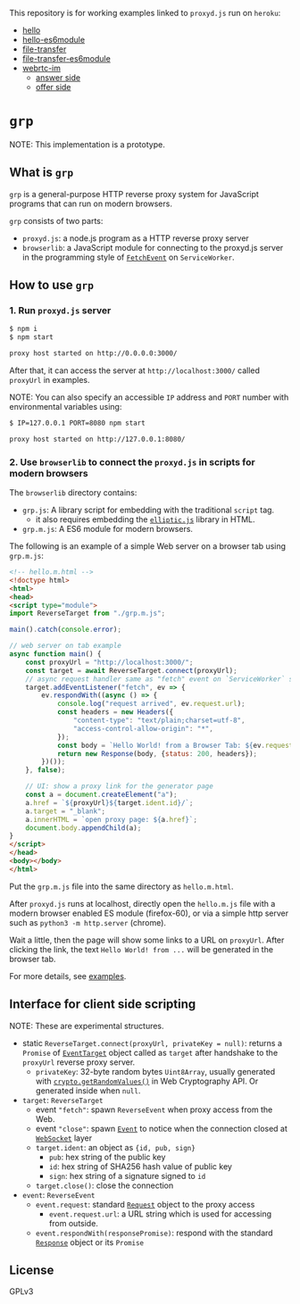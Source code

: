 This repository is for working examples linked to `proxyd.js` run on `heroku`:

- [hello](https://raw.githack.com/bunsanweb/grp-demo/master/examples/hello/hello.html)
- [hello-es6module](https://raw.githack.com/bunsanweb/grp-demo/master/examples/hello-es6module/hello.m.html)
- [file-transfer](https://raw.githack.com/bunsanweb/grp-demo/master/examples/file-transfer/file-transfer.html)
- [file-transfer-es6module](https://raw.githack.com/bunsanweb/grp-demo/master/examples/file-transfer-es6module/file-transfer.m.html)
- [webrtc-im](https://github.com/bunsanweb/grp-demo/tree/master/examples/webrtc-im/)
    - [answer side](https://raw.githack.com/bunsanweb/grp-demo/master/examples/webrtc-im/answer.html)
    - [offer side](https://raw.githack.com/bunsanweb/grp-demo/master/examples/webrtc-im/offer.html)

# `grp`

NOTE: This implementation is a prototype.

## What is `grp`

`grp` is a general-purpose HTTP reverse proxy system for JavaScript programs
that can run on modern browsers.

`grp` consists of two parts:

- `proxyd.js`: a node.js program as a HTTP reverse proxy server
- `browserlib`: a JavaScript module for connecting to the proxyd.js server in
  the programming style of 
  [`FetchEvent`](https://developer.mozilla.org/en-US/docs/Web/API/FetchEvent) 
  on `ServiceWorker`.

## How to use `grp`

### 1. Run `proxyd.js` server

```sh
$ npm i
$ npm start

proxy host started on http://0.0.0.0:3000/
```

After that, it can access the server at `http://localhost:3000/`
called `proxyUrl` in examples.

NOTE: You can also specify an accessible `IP` address and `PORT` number with 
environmental variables using:

```sh
$ IP=127.0.0.1 PORT=8080 npm start

proxy host started on http://127.0.0.1:8080/
```

### 2. Use `browserlib` to connect the `proxyd.js` in scripts for modern browsers

The `browserlib` directory contains:

- `grp.js`: A library script for embedding with the traditional `script` tag.
     - it also requires embedding the 
       [`elliptic.js`](https://github.com/indutny/elliptic) library in HTML.
- `grp.m.js`: A ES6 module for modern browsers.

The following is an example of a simple Web server on a browser tab using `grp.m.js`:

```html
<!-- hello.m.html -->
<!doctype html>
<html>
<head>
<script type="module">
import ReverseTarget from "./grp.m.js";

main().catch(console.error);

// web server on tab example
async function main() {
    const proxyUrl = "http://localhost:3000/";
    const target = await ReverseTarget.connect(proxyUrl);
    // async request handler same as "fetch" event on `ServiceWorker` scripts
    target.addEventListener("fetch", ev => {
        ev.respondWith((async () => {
            console.log("request arrived", ev.request.url);
            const headers = new Headers({
                "content-type": "text/plain;charset=utf-8",
                "access-control-allow-origin": "*",
            });
            const body = `Hello World! from a Browser Tab: ${ev.request.url}`;
            return new Response(body, {status: 200, headers});
        })());
    }, false);

    // UI: show a proxy link for the generator page
    const a = document.createElement("a");
    a.href = `${proxyUrl}${target.ident.id}/`;
    a.target = "_blank";
    a.innerHTML = `open proxy page: ${a.href}`;
    document.body.appendChild(a);
}  
</script>
</head>
<body></body>
</html>
```

Put the `grp.m.js` file into the same directory as `hello.m.html`.

After `proxyd.js` runs at localhost, 
directly open the `hello.m.js` file with a modern browser enabled ES module
(firefox-60), or via a simple http server such as 
`python3 -m http.server` (chrome).

Wait a little, then the page will show some links to a URL on `proxyUrl`.
After clicking the link, 
the text `Hello World! from ...` will be generated in the browser tab.

For more details, see [examples](./examples/).

## Interface for client side scripting

NOTE: These are experimental structures.

- static `ReverseTarget.connect(proxyUrl, privateKey = null)`: 
  returns a `Promise` of [`EventTarget`](https://developer.mozilla.org/en-US/docs/Web/API/EventTarget) object called as `target`
  after handshake to the `proxyUrl` reverse proxy server.
    - `privateKey`:  32-byte random bytes `Uint8Array`, usually generated with 
      [`crypto.getRandomValues()`](https://developer.mozilla.org/en-US/docs/Web/API/Crypto/getRandomValues)
      in Web Cryptography API. Or generated inside when `null`.
- `target`: `ReverseTarget`
    - event `"fetch"`: spawn `ReverseEvent`  when proxy access from the Web.
    - event `"close"`: spawn [`Event`](https://developer.mozilla.org/en-US/docs/Web/API/Event) to notice when the connection closed at
      [`WebSocket`](https://developer.mozilla.org/en-US/docs/Web/API/WebSocket) layer
    - `target.ident`: an object as `{id, pub, sign}`
         - `pub`: hex string of the public key
         - `id`: hex string of SHA256 hash value of public key
         - `sign`: hex string of a signature signed to `id`
    - `target.close()`: close the connection
- `event`: `ReverseEvent`
    - `event.request`: standard 
      [`Request`](https://developer.mozilla.org/en-US/docs/Web/API/Request) 
      object to the proxy access
        - `event.request.url`: a URL string which is used 
          for accessing from outside.
    - `event.respondWith(responsePromise)`: respond with the standard
      [`Response`](https://developer.mozilla.org/en-US/docs/Web/API/Response) 
      object or its `Promise`

## License

GPLv3


